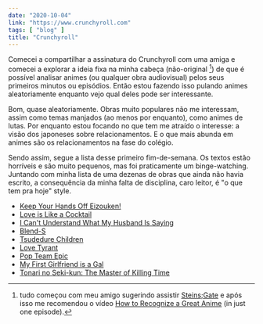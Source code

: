 ```yaml
---
date: "2020-10-04"
link: "https://www.crunchyroll.com"
tags: [ "blog" ]
title: "Crunchyroll"
---
```

Comecei a compartilhar a assinatura do Crunchyroll com uma amiga e comecei a explorar a ideia fixa na minha cabeça (não-original [^1]) de que é possível analisar animes (ou qualquer obra audiovisual) pelos seus primeiros minutos ou episódios. Então estou fazendo isso pulando animes aleatoriamente enquanto vejo qual deles pode ser interessante.

Bom, quase aleatoriamente. Obras muito populares não me interessam, assim como temas manjados (ao menos por enquanto), como animes de lutas. Por enquanto estou focando no que tem me atraído o interesse: a visão dos japoneses sobre relacionamentos. E o que mais abunda em animes são os relacionamentos na fase do colégio.

Sendo assim, segue a lista desse primeiro fim-de-semana. Os textos estão horríveis e são muito pequenos, mas foi praticamente um binge-watching. Juntando com minha lista de uma dezenas de obras que ainda não havia escrito, a consequência da minha falta de disciplina, caro leitor, é "o que tem pra hoje" style.

 - [Keep Your Hands Off Eizouken!]
 - [Love is Like a Cocktail]
 - [I Can't Understand What My Husband Is Saying]
 - [Blend-S]
 - [Tsudedure Children]
 - [Love Tyrant]
 - [Pop Team Epic]
 - [My First Girlfriend is a Gal]
 - [Tonari no Seki-kun: The Master of Killing Time]

[^1]: tudo começou com meu amigo sugerindo assistir [Steins;Gate] e após isso me recomendou o vídeo [How to Recognize a Great Anime] (in just one episode).

[Keep Your Hands Off Eizouken!]: /keep-your-hands-off-eizouken
[Love is Like a Cocktail]: /love-is-like-a-cocktail
[I Can't Understand What My Husband Is Saying]: /i-cant-understand-what-my-husband-is-saying
[Blend-S]: /blends
[Tsudedure Children]: /tsudedure-children
[Love Tyrant]: /love-tyrant
[Pop Team Epic]: /pop-team-epic
[My First Girlfriend is a Gal]: /my-first-girlfriend-is-a-gal
[Tonari no Seki-kun: The Master of Killing Time]: /master-of-killing-time
[Steins;Gate]: /steins-gate
[How to Recognize a Great Anime]: https://youtu.be/0kQrT8S2Mrw
